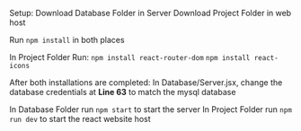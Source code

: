 Setup:
Download Database Folder in Server
Download Project Folder in web host

Run `npm install` in both places

In Project Folder Run:
`npm install react-router-dom`
`npm install react-icons`

After both installations are completed:
In Database/Server.jsx, change the database credentials at **Line 63** to match the mysql database

In Database Folder run `npm start` to start the server
In Project Folder run `npm run dev` to start the react website host
